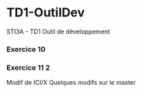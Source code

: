 # TD1-OutilDev
STI3A - TD1 Outil de développement


### Exercice 10
### Exercice 11 2
Modif de ICI/X
Quelques modifs sur le master
